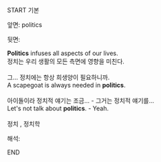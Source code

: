 START
기본

앞면:
politics


뒷면:
<div><strong>Politics</strong> infuses all aspects of our lives. </div><div><div>정치는 우리 생활의 모든 측면에 영향을 미친다.</div></div><br><div><div>그... 정치에는 항상 희생양이 필요하니까.</div></div><div><div>A scapegoat is always needed in <strong>politics</strong>.</div></div><br><div><div>아이돌이라 정치적 얘기는 조금... - 그거는 정치적 얘기를...</div></div><div><div>Let's not talk about <strong>politics</strong>. - Yeah.</div></div><br>정치 , 정치학<br>


해석:

END